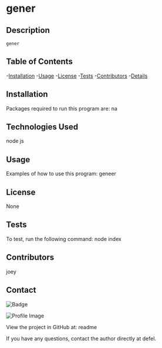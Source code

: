 
  # gener 

  ## Description
    gener
    
  ## Table of Contents
  -[Installation](#installation) 
  -[Usage](#usage) 
  -[License](#license) 
  -[Tests](#tests) 
  -[Contributors](#contributors) 
  -[Details](#details)
  
  ## Installation
  Packages required to run this program are: na

  ## Technologies Used
  node js

  ## Usage
  Examples of how to use this program: geneer

  ## License
  None

  ## Tests
  To test, run the following command: node index

  ## Contributors
  joey

  ## Contact
  
![Badge](https://img.shields.io/badge/Github-joey-4cbbb9)
  
![Profile Image](https://github.com/joey.png?size=50)
  
View the project in GitHub at: readme
  
If you have any questions, contact the author directly at defel.